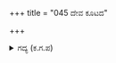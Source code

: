 +++
title = "045 ದೇವ ಕೂಟದ"

+++

<details><summary>ಗದ್ಯ (ಕ.ಗ.ಪ) </summary>

45. ದೇವಕೂಟದ ಮಧ್ಯಭಾಗದಲ್ಲಿರುವ ಮಾಲ್ಯವತದ ಇಕ್ಕೆಲಗಳಲ್ಲಿ, ಕೈಲಾಸ, ಗಂಧಮಾದನ ಪರ್ವತಗಳೂ ಇವೆ. ಭೂಪ್ರದೇಶದ ವಿಸ್ತಾರದಲ್ಲಿ ನಿಷಧ ಪರ್ವತದ ಇಕ್ಕೆಲಗಳಲ್ಲಿ ದೇವಯೋಗ್ಯ ಗಿರಿಗಳಿವೆ.
</details>
